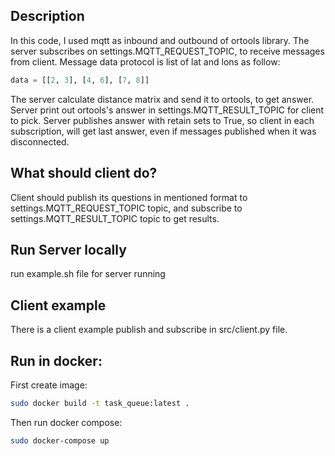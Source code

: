 ## Description

In this code, I used mqtt as inbound and outbound of ortools library. The server subscribes on
settings.MQTT_REQUEST_TOPIC, to receive messages from client. Message data protocol is list of lat and lons as follow:

```python
data = [[2, 3], [4, 6], [7, 8]]
```

The server calculate distance matrix and send it to ortools, to get answer. Server print out ortools's answer in
settings.MQTT_RESULT_TOPIC for client to pick. Server publishes answer with retain sets to True, so client in each
subscription, will get last answer, even if messages published when it was disconnected.

## What should client do?

Client should publish its questions in mentioned format to settings.MQTT_REQUEST_TOPIC topic, and subscribe to
settings.MQTT_RESULT_TOPIC topic to get results.


## Run Server locally

run example.sh file for server running

## Client example

There is a client example publish and subscribe in src/client.py file.

## Run in docker:

First create image:

```bash
sudo docker build -t task_queue:latest .
```

Then run docker compose:

```bash
sudo docker-compose up
```